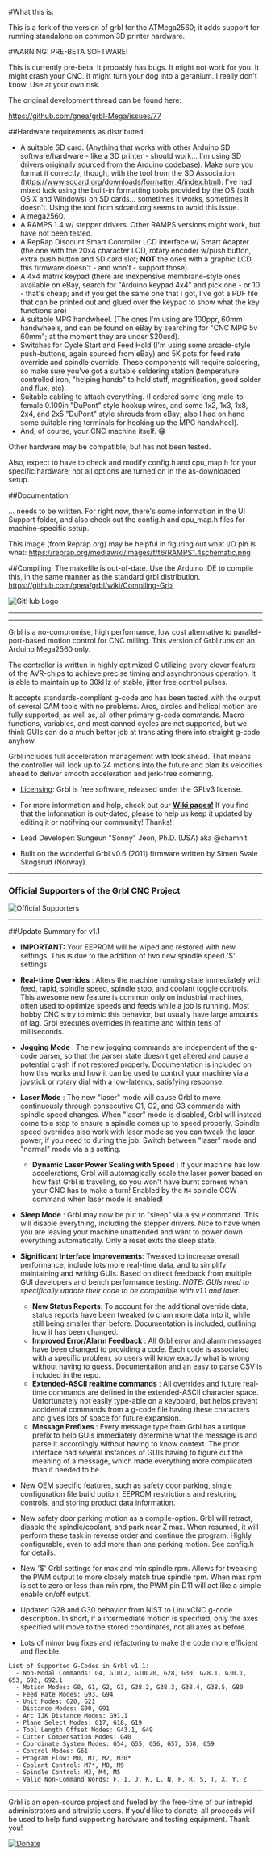 #What this is:

This is a fork of the version of grbl for the ATMega2560; it adds support for running standalone on common 3D printer hardware.

#WARNING: PRE-BETA SOFTWARE!

This is currently pre-beta. It probably has bugs. It might not work for you. It might crash your CNC. It might turn your dog into a geranium. I really don't know. Use at your own risk.




The original development thread can be found here:

https://github.com/gnea/grbl-Mega/issues/77



##Hardware requirements as distributed:

* A suitable SD card. (Anything that works with other Arduino SD software/hardware - like a 3D printer - should work... I'm using SD drivers originally sourced from the Arduino codebase). Make sure you format it correctly, though, with the tool from the SD Association (https://www.sdcard.org/downloads/formatter_4/index.html). I've had mixed luck using the built-in formatting tools provided by the OS (both OS X and Windows) on SD cards... sometimes it works, sometimes it doesn't. Using the tool from sdcard.org seems to avoid this issue.
* A mega2560.
* A RAMPS 1.4 w/ stepper drivers. Other RAMPS versions might work, but have not been tested.
* A RepRap Discount Smart Controller LCD interface w/ Smart Adapter (the one with the 20x4 character LCD, rotary encoder w/push button, extra push button and SD card slot; **NOT** the ones with a graphic LCD, this firmware doesn't - and won't - support those).
* A 4x4 matrix keypad (there are inexpensive membrane-style ones available on eBay, search for "Arduino keypad 4x4" and pick one - or 10 - that's cheap; and if you get the same one that I got, I've got a PDF file that can be printed out and glued over the keypad to show what the key functions are)
* A suitable MPG handwheel. (The ones I'm using are 100ppr, 60mm handwheels, and can be found on eBay by searching for "CNC MPG 5v 60mm"; at the moment they are under $20usd).
* Switches for Cycle Start and Feed Hold (I'm using some arcade-style push-buttons, again sourced from eBay) and 5K pots for feed rate override and spindle override. These components will require soldering, so make sure you've got a suitable soldering station (temperature controlled iron, "helping hands" to hold stuff, magnification, good solder and flux, etc).
* Suitable cabling to attach everything. (I ordered some long male-to-female 0.100in "DuPont" style hookup wires, and some 1x2, 1x3, 1x8, 2x4, and 2x5 "DuPont" style shrouds from eBay; also I had on hand some suitable ring terminals for hooking up the MPG handwheel).
* And, of course, your CNC machine itself. 😁

Other hardware may be compatible, but has not been tested.

Also, expect to have to check and modify config.h and cpu_map.h for your specific hardware; not all options are turned on in the as-downloaded setup.


##Documentation:

... needs to be written. For right now, there's some information in the UI Support folder, and also check out the config.h and cpu_map.h files for machine-specific setup.

This image (from Reprap.org) may be helpful in figuring out what I/O pin is what:
https://reprap.org/mediawiki/images/f/f6/RAMPS1.4schematic.png


##Compiling:
The makefile is out-of-date. Use the Arduino IDE to compile this, in the same manner as the standard grbl distribution.
https://github.com/gnea/grbl/wiki/Compiling-Grbl


![GitHub Logo](https://github.com/gnea/gnea-Media/blob/master/Grbl%20Logo/Grbl%20Logo%20250px.png?raw=true)
***
***

Grbl is a no-compromise, high performance, low cost alternative to parallel-port-based motion control for CNC milling. This version of Grbl runs on an Arduino Mega2560 only.

The controller is written in highly optimized C utilizing every clever feature of the AVR-chips to achieve precise timing and asynchronous operation. It is able to maintain up to 30kHz of stable, jitter free control pulses.

It accepts standards-compliant g-code and has been tested with the output of several CAM tools with no problems. Arcs, circles and helical motion are fully supported, as well as, all other primary g-code commands. Macro functions, variables, and most canned cycles are not supported, but we think GUIs can do a much better job at translating them into straight g-code anyhow.

Grbl includes full acceleration management with look ahead. That means the controller will look up to 24 motions into the future and plan its velocities ahead to deliver smooth acceleration and jerk-free cornering.

* [Licensing](https://github.com/gnea/grbl/wiki/Licensing): Grbl is free software, released under the GPLv3 license.

* For more information and help, check out our **[Wiki pages!](https://github.com/gnea/grbl/wiki)** If you find that the information is out-dated, please to help us keep it updated by editing it or notifying our community! Thanks!

* Lead Developer: Sungeun "Sonny" Jeon, Ph.D. (USA) aka @chamnit

* Built on the wonderful Grbl v0.6 (2011) firmware written by Simen Svale Skogsrud (Norway).

***

### Official Supporters of the Grbl CNC Project
![Official Supporters](https://github.com/gnea/gnea-Media/blob/master/Contributors.png?raw=true)


***

##Update Summary for v1.1
- **IMPORTANT:** Your EEPROM will be wiped and restored with new settings. This is due to the addition of two new spindle speed '$' settings.

- **Real-time Overrides** : Alters the machine running state immediately with feed, rapid, spindle speed, spindle stop, and coolant toggle controls. This awesome new feature is common only on industrial machines, often used to optimize speeds and feeds while a job is running. Most hobby CNC's try to mimic this behavior, but usually have large amounts of lag. Grbl executes overrides in realtime and within tens of milliseconds.

- **Jogging Mode** : The new jogging commands are independent of the g-code parser, so that the parser state doesn't get altered and cause a potential crash if not restored properly. Documentation is included on how this works and how it can be used to control your machine via a joystick or rotary dial with a low-latency, satisfying response.

- **Laser Mode** : The new "laser" mode will cause Grbl to move continuously through consecutive G1, G2, and G3 commands with spindle speed changes. When "laser" mode is disabled, Grbl will instead come to a stop to ensure a spindle comes up to speed properly. Spindle speed overrides also work with laser mode so you can tweak the laser power, if you need to during the job. Switch between "laser" mode and "normal" mode via a `$` setting.

	- **Dynamic Laser Power Scaling with Speed** : If your machine has low accelerations, Grbl will automagically scale the laser power based on how fast Grbl is traveling, so you won't have burnt corners when your CNC has to make a turn! Enabled by the `M4` spindle CCW command when laser mode is enabled!

- **Sleep Mode** : Grbl may now be put to "sleep" via a `$SLP` command. This will disable everything, including the stepper drivers. Nice to have when you are leaving your machine unattended and want to power down everything automatically. Only a reset exits the sleep state.

- **Significant Interface Improvements**: Tweaked to increase overall performance, include lots more real-time data, and to simplify maintaining and writing GUIs. Based on direct feedback from multiple GUI developers and bench performance testing. _NOTE: GUIs need to specifically update their code to be compatible with v1.1 and later._

	- **New Status Reports**: To account for the additional override data, status reports have been tweaked to cram more data into it, while still being smaller than before. Documentation is included, outlining how it has been changed. 
	- **Improved Error/Alarm Feedback** : All Grbl error and alarm messages have been changed to providing a code. Each code is associated with a specific problem, so users will know exactly what is wrong without having to guess. Documentation and an easy to parse CSV is included in the repo.
	- **Extended-ASCII realtime commands** : All overrides and future real-time commands are defined in the extended-ASCII character space. Unfortunately not easily type-able on a keyboard, but helps prevent accidental commands from a g-code file having these characters and gives lots of space for future expansion.
	- **Message Prefixes** : Every message type from Grbl has a unique prefix to help GUIs immediately determine what the message is and parse it accordingly without having to know context. The prior interface had several instances of GUIs having to figure out the meaning of a message, which made everything more complicated than it needed to be.

- New OEM specific features, such as safety door parking, single configuration file build option, EEPROM restrictions and restoring controls, and storing product data information.
 
- New safety door parking motion as a compile-option. Grbl will retract, disable the spindle/coolant, and park near Z max. When resumed, it will perform these task in reverse order and continue the program. Highly configurable, even to add more than one parking motion. See config.h for details.

- New '$' Grbl settings for max and min spindle rpm. Allows for tweaking the PWM output to more closely match true spindle rpm. When max rpm is set to zero or less than min rpm, the PWM pin D11 will act like a simple enable on/off output.

- Updated G28 and G30 behavior from NIST to LinuxCNC g-code description. In short, if a intermediate motion is specified, only the axes specified will move to the stored coordinates, not all axes as before.

- Lots of minor bug fixes and refactoring to make the code more efficient and flexible.




```
List of Supported G-Codes in Grbl v1.1:
  - Non-Modal Commands: G4, G10L2, G10L20, G28, G30, G28.1, G30.1, G53, G92, G92.1
  - Motion Modes: G0, G1, G2, G3, G38.2, G38.3, G38.4, G38.5, G80
  - Feed Rate Modes: G93, G94
  - Unit Modes: G20, G21
  - Distance Modes: G90, G91
  - Arc IJK Distance Modes: G91.1
  - Plane Select Modes: G17, G18, G19
  - Tool Length Offset Modes: G43.1, G49
  - Cutter Compensation Modes: G40
  - Coordinate System Modes: G54, G55, G56, G57, G58, G59
  - Control Modes: G61
  - Program Flow: M0, M1, M2, M30*
  - Coolant Control: M7*, M8, M9
  - Spindle Control: M3, M4, M5
  - Valid Non-Command Words: F, I, J, K, L, N, P, R, S, T, X, Y, Z
```

-------------
Grbl is an open-source project and fueled by the free-time of our intrepid administrators and altruistic users. If you'd like to donate, all proceeds will be used to help fund supporting hardware and testing equipment. Thank you!

[![Donate](https://www.paypalobjects.com/en_US/i/btn/btn_donate_LG.gif)](https://www.paypal.com/cgi-bin/webscr?cmd=_s-xclick&hosted_button_id=CUGXJHXA36BYW)
